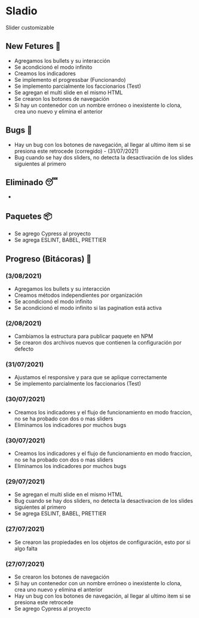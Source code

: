 # Sladio

Slider customizable

## New Fetures 🤩

- Agregamos los bullets y su interacción
- Se acondicionó el modo infinito
- Creamos los indicadores
- Se implemento el progressbar (Funcionando)
- Se implemento parcialmente los faccionarios (Test)
- Se agregan el multi slide en el mismo HTML
- Se crearon los botones de navegación
- Si hay un contenedor con un nombre erróneo o inexistente lo clona, crea uno nuevo y elimina el anterior

## Bugs 👾

- Hay un bug con los botones de navegación, al llegar al ultimo item si se presiona este retrocede (corregido) - (31/07/2021)
- Bug cuando se hay dos sliders, no detecta la desactivación de los slides siguientes al primero


## Eliminado 😴

-


## Paquetes 📦

- Se agrego Cypress al proyecto
- Se agrega ESLINT, BABEL, PRETTIER


## Progreso (Bitácoras) 🚀

### (3/08/2021)
- Agregamos los bullets y su interacción
- Creamos métodos independientes por organización
- Se acondicionó el modo infinito
- Se acondicionó el modo infinito si las pagination está activa

### (2/08/2021)
- Cambiamos la estructura para publicar paquete en NPM
- Se crearon dos archivos nuevos que contienen la configuración por defecto

### (31/07/2021)
- Ajustamos el responsive y para que se aplique correctamente
- Se implemento parcialmente los faccionarios (Test)

### (30/07/2021)
- Creamos los indicadores y el flujo de funcionamiento en modo fraccion, no se ha probado con dos o mas sliders
- Eliminamos los indicadores por muchos bugs


### (30/07/2021)
- Creamos los indicadores y el flujo de funcionamiento en modo fraccion, no se ha probado con dos o mas sliders
- Eliminamos los indicadores por muchos bugs
### (29/07/2021)
- Se agregan el multi slide en el mismo HTML
- Bug cuando se hay dos sliders, no detecta la desactivacion de los slides siguientes al primero
- Se agrega ESLINT, BABEL, PRETTIER



### (27/07/2021)

- Se crearon las propiedades en los objetos de configuración, esto por si algo falta


### (27/07/2021)

- Se crearon los botones de navegación
- Si hay un contenedor con un nombre erróneo o inexistente lo clona, crea uno nuevo y elimina el anterior
- Hay un bug con los botones de navegación, al llegar al ultimo item si se presiona este retrocede
- Se agrego Cypress al proyecto
